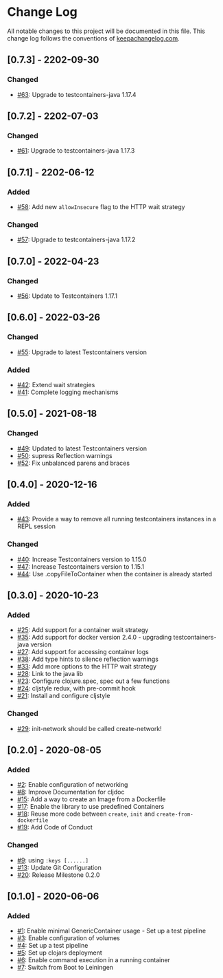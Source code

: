 # Change Log
All notable changes to this project will be documented in this file. This change log follows the conventions of [keepachangelog.com](http://keepachangelog.com/).

## [0.7.3] - 2202-09-30
### Changed
- [#63](https://github.com/javahippie/clj-test-containers/issues/63): Upgrade to testcontainers-java 1.17.4

## [0.7.2] - 2202-07-03
### Changed
- [#61](https://github.com/javahippie/clj-test-containers/issues/61): Upgrade to testcontainers-java 1.17.3

## [0.7.1] - 2202-06-12
### Added
- [#58](https://github.com/javahippie/clj-test-containers/issues/58): Add new `allowInsecure` flag to the HTTP wait strategy

### Changed
- [#57](https://github.com/javahippie/clj-test-containers/issues/57): Upgrade to testcontainers-java 1.17.2

## [0.7.0] - 2022-04-23
### Changed
- [#56](https://github.com/javahippie/clj-test-containers/issues/56): Update to Testcontainers 1.17.1

## [0.6.0] - 2022-03-26
### Changed
- [#55](https://github.com/javahippie/clj-test-containers/issues/55): Upgrade to latest Testcontainers version

### Added
- [#42](https://github.com/javahippie/clj-test-containers/issues/42): Extend wait strategies
- [#41](https://github.com/javahippie/clj-test-containers/issues/41): Complete logging mechanisms

## [0.5.0] - 2021-08-18
### Changed
- [#49](https://github.com/javahippie/clj-test-containers/issues/49): Updated to latest Testcontainers version
- [#50](https://github.com/javahippie/clj-test-containers/issues/50): supress Reflection warnings
- [#52](https://github.com/javahippie/clj-test-containers/pull/52): Fix unbalanced parens and braces

## [0.4.0] - 2020-12-16
### Added
- [#43](https://github.com/javahippie/clj-test-containers/issues/43): Provide a way to remove all running testcontainers instances in a REPL session

### Changed
- [#40](https://github.com/javahippie/clj-test-containers/issues/40): Increase Testcontainers version to 1.15.0 
- [#47](https://github.com/javahippie/clj-test-containers/issues/47): Increase Testcontainers version to 1.15.1
- [#44](https://github.com/javahippie/clj-test-containers/pull/44): Use .copyFileToContainer when the container is already started 

## [0.3.0] - 2020-10-23
### Added
- [#25](https://github.com/javahippie/clj-test-containers/issues/25): Add support for a container wait strategy
- [#35](https://github.com/javahippie/clj-test-containers/issues/35): Add support for docker version 2.4.0 - upgrading testcontainers-java version
- [#27](https://github.com/javahippie/clj-test-containers/issues/27): Add support for accessing container logs
- [#38](https://github.com/javahippie/clj-test-containers/pull/38): Add type hints to silence reflection warnings
- [#33](https://github.com/javahippie/clj-test-containers/pull/33): Add more options to the HTTP wait strategy
- [#28](https://github.com/javahippie/clj-test-containers/pull/28): Link to the java lib
- [#23](https://github.com/javahippie/clj-test-containers/pull/23): Configure clojure.spec, spec out a few functions
- [#24](https://github.com/javahippie/clj-test-containers/pull/24): cljstyle redux, with pre-commit hook
- [#21](https://github.com/javahippie/clj-test-containers/pull/21): Install and configure cljstyle

### Changed
- [#29](https://github.com/javahippie/clj-test-containers/issues/29): init-network should be called create-network!

## [0.2.0] - 2020-08-05
### Added
- [#2](https://github.com/javahippie/clj-test-containers/issues/2): Enable configuration of networking
- [#8](https://github.com/javahippie/clj-test-containers/issues/8): Improve Documentation for cljdoc
- [#15](https://github.com/javahippie/clj-test-containers/issues/15): Add a way to create an Image from a Dockerfile
- [#17](https://github.com/javahippie/clj-test-containers/issues/17): Enable the library to use predefined Containers
- [#18](https://github.com/javahippie/clj-test-containers/issues/18): Reuse more code between `create`, `init` and `create-from-dockerfile`
- [#19](https://github.com/javahippie/clj-test-containers/issues/19): Add Code of Conduct

### Changed
- [#9](https://github.com/javahippie/clj-test-containers/issues/9): using `:keys [......]`
- [#13](https://github.com/javahippie/clj-test-containers/issues/13): Update Git Configuration
- [#20](https://github.com/javahippie/clj-test-containers/issues/20): Release Milestone 0.2.0


## [0.1.0] - 2020-06-06
### Added
- [#1](https://github.com/javahippie/clj-test-containers/issues/1): Enable minimal GenericContainer usage - Set up a test pipeline
- [#3](https://github.com/javahippie/clj-test-containers/issues/3): Enable configuration of volumes
- [#4](https://github.com/javahippie/clj-test-containers/issues/4): Set up a test pipeline
- [#5](https://github.com/javahippie/clj-test-containers/issues/5): Set up clojars deployment
- [#6](https://github.com/javahippie/clj-test-containers/issues/6): Enable command execution in a running container
- [#7](https://github.com/javahippie/clj-test-containers/issues/7): Switch from Boot to Leiningen

